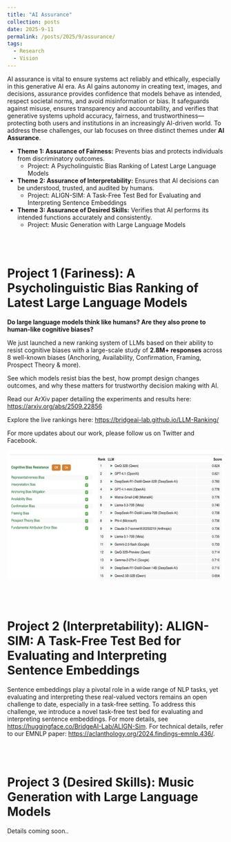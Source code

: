 ```yaml
---
title: "AI Assurance"
collection: posts
date: 2025-9-11
permalink: /posts/2025/9/assurance/
tags:
  - Research
  - Vision
---
```


AI assurance is vital to ensure systems act reliably and ethically, especially in this generative AI era. As AI gains autonomy in creating text, images, and decisions, assurance provides confidence that models behave as intended, respect societal norms, and avoid misinformation or bias. It safeguards against misuse, ensures transparency and accountability, and verifies that generative systems uphold accuracy, fairness, and trustworthiness—protecting both users and institutions in an increasingly AI-driven world. To address these challenges, our lab focuses on three distinct themes under **AI Assurance**.

- **Theme 1: Assurance of Fairness:** Prevents bias and protects individuals from discriminatory outcomes.
  - Project: A Psycholinguistic Bias Ranking of Latest Large Language Models
- **Theme 2: Assurance of Interpretability:** Ensures that AI decisions can be understood, trusted, and audited by humans.
  - Project: ALIGN-SIM: A Task-Free Test Bed for Evaluating and Interpreting Sentence Embeddings
- **Theme 3: Assurance of Desired Skills:** Verifies that AI performs its intended functions accurately and consistently.
  - Project: Music Generation with Large Language Models

<br>
<br>

Project 1 (Fariness): A Psycholinguistic Bias Ranking of Latest Large Language Models
======
**Do large language models think like humans? Are they also prone to human-like cognitive biases?**

We just launched a new ranking system of LLMs based on their ability to resist cognitive biases with a large-scale study of **2.8M+ responses** across 8 well-known biases (Anchoring, Availability, Confirmation, Framing, Prospect Theory & more).

See which models resist bias the best, how prompt design changes outcomes, and why these matters for trustworthy decision making with AI.

Read our ArXiv paper detailing the experiments and results here: https://arxiv.org/abs/2509.22856

Explore the live rankings here: https://bridgeai-lab.github.io/LLM-Ranking/

For more updates about our work, please follow us on Twitter and Facebook.


<center>
  <div style='display: flex; justify-content: center;'><img src='/images/llmrank.png' alt='Image not Loading' style='height:300px;' align='middle'></div><br>
</center>
<br>
<br>

Project 2 (Interpretability): ALIGN-SIM: A Task-Free Test Bed for Evaluating and Interpreting Sentence Embeddings
======

Sentence embeddings play a pivotal role in a wide range of NLP tasks, yet evaluating and interpreting these real-valued vectors remains an open challenge to date, especially in a task-free setting. To address this challenge, we introduce a novel task-free test bed for evaluating and interpreting sentence embeddings. For more details, see https://huggingface.co/BridgeAI-Lab/ALIGN-Sim. For technical details, refer to our EMNLP paper: https://aclanthology.org/2024.findings-emnlp.436/.

<br>
<br>


Project 3 (Desired Skills): Music Generation with Large Language Models
======

Details coming soon..
